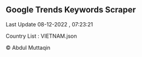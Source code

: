 

## Google Trends Keywords Scraper 
 
Last Update 08-12-2022 , 07:23:21

Country List :
VIETNAM.json



© Abdul Muttaqin 
